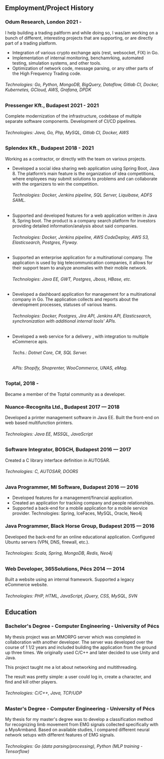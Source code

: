 ## Employment/Project History

### Odum Research, London 2021 -
I help building a trading paltform and while doing so, I was/am working on a bunch of different, interesting projects that are supporting, or are directly part of a trading platform.

- Integration of various crypto exchange apis (rest, websocket, FIX) in Go.
- Implementation of internal monitoring, benchamrking, automated testing, simulation systems, and other tools.
- Optimization of network code, message parsing, or any other parts of the High Frequency Trading code.

###### Technologies: Go, Python, MongoDB, BigQuery, Dataflow, Gitlab CI, Docker, Kubernetes, GCloud, AWS, Grafana, DPDK

### Pressenger Kft., Budapest 2021 - 2021
Complete modernization of the infrastructure, codebase of multiple separate software components.
Development of CI/CD pipelines.
###### Technologies: Java, Go, Php, MySQL, Gitlab CI, Docker, AWS

### Splendex Kft., Budapest 2018 - 2021
Working as a contractor, or directly with the team on various projects.

- Developed a social idea sharing web application using Spring Boot, Java 8. The platform’s main feature is the organization of idea competitions, where enployees may submit solutions to problems and can collaborate with the organizers to win the competition.
  ###### Technologies: Docker, Jenkins pipeline, SQL Server, Liquibase, ADFS SAML. 
- Supported and developed features for a web application written in Java 8, Spring boot.
  The product is a company search platform for investors providing detailed information/analysis about said companies.
  ###### Technologies: Docker, Jenkins pipeline, AWS CodeDeploy, AWS S3, Elasticsearch, Postgres, Flyway.
- Supported an enterprise application for a multinational company.
  The application is used by big telecommunication companies, 
  it allows for their support team to analyze anomalies with their mobile network.
  ###### Technologies: Java EE, GWT, Postgres, Jboss, HBase, etc.
- Developed a dashboard application for management for a multinational company in Go.
  The application collects and reports about the development processes, statuses of various teams.
  ###### Technologies: Docker, Postgres, Jira API, Jenkins API, Elasticsearch, synchronization with additional internal tools' APIs.
- Developed a web service for a delivery , with integration to multiple eCommerce apis.
  ###### Techs.: Dotnet Core, C#, SQL Server.
  ###### APIs: Shopify, Shoprenter, WooCommerce, UNAS, eMag.

### Toptal, 2018 -
Became a member of the Toptal community as a developer.

### Nuance-Recognita  Ltd., Budapest 2017 — 2018
Developed a printer management software in Java EE.
Built the front-end on web based multifunction printers.
###### Technologies: Java EE, MSSQL, JavaScript

### Software Integrator, BOSCH, Budapest 2016 — 2017
Created a C library interface definition in AUTOSAR.
###### Technologies: C, AUTOSAR, DOORS

### Java Programmer, MI Software, Budapest 2016 — 2016
- Developed features for a management/financial application.
- Created an application for tracking company and people relationships.
- Supported a back-end for a mobile application for a mobile service provider.
Technologies: Spring, IceFaces, MySQL, Oracle, Neo4j
### Java Programmer, Black Horse Group, Budapest 2015 — 2016
Developed the back-end for an online educational application.
Configured Ubuntu servers (VPN, DNS, firewall, etc.).
###### Technologies: Scala, Spring, MongoDB, Redis, Neo4j
### Web Developer, 365Solutions, Pécs 2014 — 2014
Built a website using an internal framework. Supported a legacy eCommerce website.
###### Technologies: PHP, HTML, JavaScript, jQuery, CSS, MySQL, SVN

## Education
### Bachelor's Degree - Computer Engineering - University of Pécs
My thesis project was an MMORPG server which was completed in collaboration with another developer.
The server was developed over the course of 1 1/2 years and included building the application from the ground up three times. We originally used C/C++ and later decided to use Unity and Java.

This project taught me a lot about networking and multithreading. 

The result was pretty simple: a user could log in, create a character, and find and kill other players.

###### Technologies: C/C++, Java, TCP/UDP

### Master's Degree - Computer Engineering - University of Pécs
My thesis for my master's degree was to develop a classification method for recognizing limb movement from EMG signals collected specifically with a MyoArmband.
Based on available studies, I compared different neural network setups with different features of EMG signals.

###### Technologies: Go (data parsing/processing), Python (MLP training - Tensorflow)

